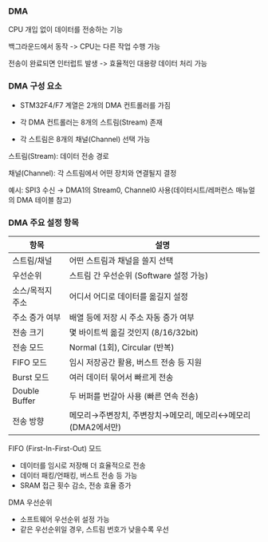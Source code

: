 ### DMA

CPU 개입 없이 데이터를 전송하는 기능

백그라운드에서 동작 -> CPU는 다른 작업 수행 가능

전송이 완료되면 인터럽트 발생 -> 효율적인 대용량 데이터 처리 가능

### DMA 구성 요소
- STM32F4/F7 계열은 2개의 DMA 컨트롤러를 가짐

- 각 DMA 컨트롤러는 8개의 스트림(Stream) 존재

- 각 스트림은 8개의 채널(Channel) 선택 가능

스트림(Stream): 데이터 전송 경로

채널(Channel): 각 스트림에서 어떤 장치와 연결될지 결정

예시: SPI3 수신 → DMA1의 Stream0, Channel0 사용(데이터시트/레퍼런스 매뉴얼의 DMA 테이블 참고)

### DMA 주요 설정 항목

항목 | 설명
--|--
스트림/채널 | 어떤 스트림과 채널을 쓸지 선택
우선순위 | 스트림 간 우선순위 (Software 설정 가능)
소스/목적지 주소 | 어디서 어디로 데이터를 옮길지 설정
주소 증가 여부 | 배열 등에 저장 시 주소 자동 증가 여부
전송 크기 | 몇 바이트씩 옮길 것인지 (8/16/32bit)
전송 모드 | Normal (1회), Circular (반복)
FIFO 모드 | 임시 저장공간 활용, 버스트 전송 등 지원
Burst 모드 | 여러 데이터 묶어서 빠르게 전송
Double Buffer | 두 버퍼를 번갈아 사용 (빠른 연속 전송)
전송 방향 | 메모리→주변장치, 주변장치→메모리, 메모리↔메모리(DMA2에서만)

FIFO (First-In-First-Out) 모드
- 데이터를 임시로 저장해 더 효율적으로 전송
- 데이터 패킹/언패킹, 버스트 전송 등 가능
- SRAM 접근 횟수 감소, 전송 효율 증가

DMA 우선순위
- 소프트웨어 우선순위 설정 가능
- 같은 우선순위일 경우, 스트림 번호가 낮을수록 우선

